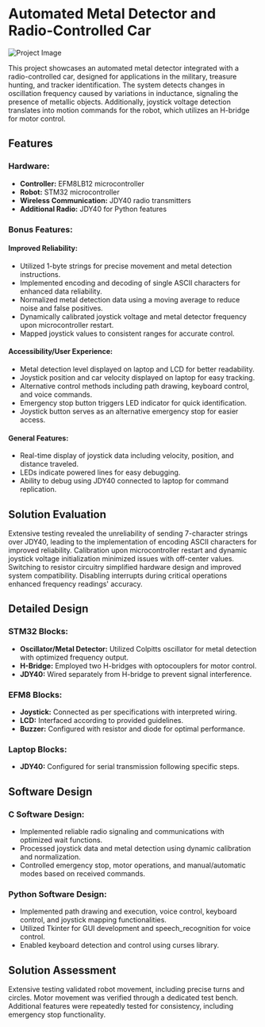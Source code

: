 # Automated Metal Detector and Radio-Controlled Car

![Project Image]((https://lh3.googleusercontent.com/pw/AP1GczOcW3wfgajlQCIG8qUwEM1jUiJOTqUuFccGg2fd2lvFVMFN5OcF2vUKwPXZQioUMmjS_UoIKbbBs-OePOIWdmQnYiW0nyf-wlhE3F_cbiwZ2f0h8og=w2400))

This project showcases an automated metal detector integrated with a radio-controlled car, designed for applications in the military, treasure hunting, and tracker identification. The system detects changes in oscillation frequency caused by variations in inductance, signaling the presence of metallic objects. Additionally, joystick voltage detection translates into motion commands for the robot, which utilizes an H-bridge for motor control.

## Features

### Hardware:
- **Controller:** EFM8LB12 microcontroller
- **Robot:** STM32 microcontroller
- **Wireless Communication:** JDY40 radio transmitters
- **Additional Radio:** JDY40 for Python features

### Bonus Features:

#### Improved Reliability:
- Utilized 1-byte strings for precise movement and metal detection instructions.
- Implemented encoding and decoding of single ASCII characters for enhanced data reliability.
- Normalized metal detection data using a moving average to reduce noise and false positives.
- Dynamically calibrated joystick voltage and metal detector frequency upon microcontroller restart.
- Mapped joystick values to consistent ranges for accurate control.

#### Accessibility/User Experience:
- Metal detection level displayed on laptop and LCD for better readability.
- Joystick position and car velocity displayed on laptop for easy tracking.
- Alternative control methods including path drawing, keyboard control, and voice commands.
- Emergency stop button triggers LED indicator for quick identification.
- Joystick button serves as an alternative emergency stop for easier access.

#### General Features:
- Real-time display of joystick data including velocity, position, and distance traveled.
- LEDs indicate powered lines for easy debugging.
- Ability to debug using JDY40 connected to laptop for command replication.

## Solution Evaluation

Extensive testing revealed the unreliability of sending 7-character strings over JDY40, leading to the implementation of encoding ASCII characters for improved reliability. Calibration upon microcontroller restart and dynamic joystick voltage initialization minimized issues with off-center values. Switching to resistor circuitry simplified hardware design and improved system compatibility. Disabling interrupts during critical operations enhanced frequency readings' accuracy.

## Detailed Design

### STM32 Blocks:
- **Oscillator/Metal Detector:** Utilized Colpitts oscillator for metal detection with optimized frequency output.
- **H-Bridge:** Employed two H-bridges with optocouplers for motor control.
- **JDY40:** Wired separately from H-bridge to prevent signal interference.
  
### EFM8 Blocks:
- **Joystick:** Connected as per specifications with interpreted wiring.
- **LCD:** Interfaced according to provided guidelines.
- **Buzzer:** Configured with resistor and diode for optimal performance.

### Laptop Blocks:
- **JDY40:** Configured for serial transmission following specific steps.

## Software Design

### C Software Design:
- Implemented reliable radio signaling and communications with optimized wait functions.
- Processed joystick data and metal detection using dynamic calibration and normalization.
- Controlled emergency stop, motor operations, and manual/automatic modes based on received commands.

### Python Software Design:
- Implemented path drawing and execution, voice control, keyboard control, and joystick mapping functionalities.
- Utilized Tkinter for GUI development and speech_recognition for voice control.
- Enabled keyboard detection and control using curses library.

## Solution Assessment

Extensive testing validated robot movement, including precise turns and circles. Motor movement was verified through a dedicated test bench. Additional features were repeatedly tested for consistency, including emergency stop functionality.


